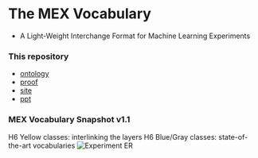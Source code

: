 # The MEX Vocabulary 

* A Light-Weight Interchange Format for Machine Learning Experiments

### This repository
  * [ontology](https://github.com/dnes85/mexproject/tree/master/ontology)
  * [proof](https://github.com/dnes85/mexproject/tree/master/proof)
  * [site](https://github.com/dnes85/mexproject/tree/master/site)
  * [ppt](https://github.com/dnes85/mexproject/tree/master/ppt)

### MEX Vocabulary Snapshot v1.1
H6 Yellow classes: interlinking the layers
H6 Blue/Gray classes: state-of-the-art vocabularies
![Experiment ER](http://dne5.com/images/mex/mexv1.1.png)

